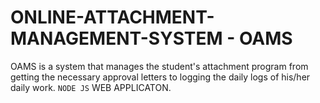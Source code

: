 # ONLINE-ATTACHMENT-MANAGEMENT-SYSTEM - OAMS

OAMS is a system that manages the student's attachment program from getting the necessary approval letters to logging the daily logs of his/her daily work.
`NODE JS` WEB APPLICATON.
